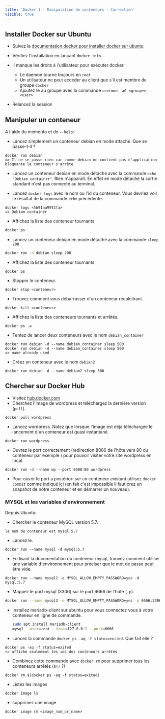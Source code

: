 ```yaml
---
title: 'Docker 1 - Manipulation de conteneurs - Correction'
visible: true
---
```


## Installer Docker sur Ubuntu

- Suivez la [documentation docker pour installer docker sur ubuntu](https://docs.docker.com/install/linux/docker-ce/ubuntu/)

- Vérifiez l'installation en lançant `docker info`.

- Il manque les droits à l'utilisateur pour exécuter docker.
  - Le daemon tourne toujours en `root`
  - Un utilisateur ne peut accéder au client que s'il est membre du groupe `docker`
  - Ajoutez le au groupe avec la commande `usermod -aG <groupe> <user>`

- Relancez la session


## Manipuler un conteneur

A l'aide du memento et de `--help`:

- Lancez simplement un conteneur debian en mode attaché. Que se passe-t-il ? 
```
docker run debian
=> Il ne se passe rien car comme debian ne contient pas d'application bloquante le conteneur s'arrête
```
- Lancez un conteneur debian en mode détaché avec la commande `echo "Debian container"`. Rien n'apparaît. En effet en mode détaché la sortie standard n'est pas connecté au terminal.

- Lancez `docker logs` avec le nom ou l'id du conteneur. Vous devriez voir le résultat de la commande `echo` précédente.
```
docker logs <5b91aa9952fa>
=> Debian container
```
- Affichez la liste des conteneur tournants
```bash
docker ps
```
- Lancez un conteneur debian en mode détaché avec la commande `sleep 200`
```bash
docker run -d debian sleep 200
```
- Affichez la liste des conteneur tournants
```
docker ps
```
- Stopper le conteneur.
```
docker stop <conteneur>
```
- Trouvez comment vous débarrasser d'un conteneur récalcitrant.
```
docker kill <conteneur>
```
- Affichez la liste des conteneurs tournants et arrêtés.
```
docker ps -a
```
- Tentez de lancer deux conteneurs avec le nom `debian_container`
```
docker run debian -d --name debian_container sleep 500
docker run debian -d --name debian_container sleep 500
=> name already used
```

- Créez un conteneur avec le nom `debian2`
```
docker run debian -d --name debian2 sleep 500
```

## Chercher sur Docker Hub

- Visitez [hub.docker.com](https://hub.docker.com)
- Cherchez l'image de wordpress et téléchargez la dernière version (`pull`).
```
docker pull wordpress
```
- Lancez wordpress. Notez que lorsque l'image est déjà téléchargée le lancement d'un conteneur est quasi instantané.
```
docker run wordpress
```
- Ouvrez le port correctement (redirection 8080 de l'hôte vers 80 du conteneur par exemple ) pour pouvoir visiter votre site wordpress en local.
```
docker run -d --name wp --port 8080:80 wordpress
```
  - Pour ouvrir le port a postériori sur un conteneur existant utilisez `docker commit` comme indiqué [ici](https://stackoverflow.com/users/671479/fujimoto-youichi) (en fait c'est impossible il faut crez un snapshot de notre conteneur et en démarrer un nouveau).

### MYSQL et les variables d'environnement

Depuis Ubuntu:

- Chercher le conteneur MySQL version 5.7.
```
le nom du conteneur est mysql:5.7
```
- Lancez le.
```
docker run --name mysql -d mysql:5.7
```
- En lisant la documentation du conteneur mysql, trouvez comment utiliser une variable d'environnement pour préciser que le mot de passe peut être vide.
```
docker run --name mysql2 -e MYSQL_ALLOW_EMPTY_PASSWORD=yes -d mysql:5.7
```

- Mappez le port mysql (3306) sur le port 6666 de l'hôte (`-p`).
```bash
docker run --name mysql3 -e MYSQL_ALLOW_EMPTY_PASSWORD=yes -p 6666:3306 -d mysql:5.7
```

- Installez mariadb-client sur ubuntu pour vous connectez vous à votre conteneur en ligne de commande.

  ```bash
  sudo apt install mariadb-client
  mysql --user=root --host=127.0.0.1 --port=6666
  ``` 

- Lancez la commande `docker ps -aq -f status=exited`. Que fait elle ?
```
docker ps -aq -f status=exited
=> affiche seulement les ids des conteneurs arrêtés
```

- Combinez cette commande avec `docker rm` pour supprimer tous les conteneurs arrêtés (`$()` ?)
```
docker rm $(docker ps -aq -f status=exited)
```

- Listez les images
```
docker image ls
```

- supprimez une image
```
docker image rm <image_num_or_name>
```
